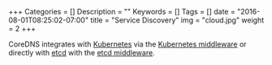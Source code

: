 +++
Categories = []
Description = ""
Keywords = []
Tags = []
date = "2016-08-01T08:25:02-07:00"
title = "Service Discovery"
img = "cloud.jpg"
weight = 2
+++

CoreDNS integrates with [Kubernetes](http://kubernetes.io) via the
[Kubernetes middleware](
https://github.com/coredns/coredns/tree/master/middleware/kubernetes/README.md)
or directly with [etcd](https://coreos.com/etcd/) with the
[etcd middleware](https://github.com/coredns/coredns/tree/master/middleware/etcd/README.md).
